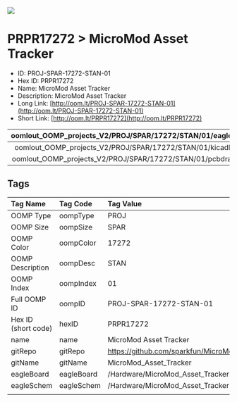 


  
![][im]
# PRPR17272 > MicroMod Asset Tracker

- ID: PROJ-SPAR-17272-STAN-01
- Hex ID: PRPR17272
- Name: MicroMod Asset Tracker
- Description: MicroMod Asset Tracker
- Long Link: [http://oom.lt/PROJ-SPAR-17272-STAN-01](http://oom.lt/PROJ-SPAR-17272-STAN-01)
- Short Link: [http://oom.lt/PRPR17272](http://oom.lt/PRPR17272)
  

|oomlout_OOMP_projects_V2/PROJ/SPAR/17272/STAN/01/eagleImage.png|oomlout_OOMP_projects_V2/PROJ/SPAR/17272/STAN/01/eagleSchemImage.png|oomlout_OOMP_projects_V2/PROJ/SPAR/17272/STAN/01/kicadPcb3dFront.png|oomlout_OOMP_projects_V2/PROJ/SPAR/17272/STAN/01/kicadPcb3dBack.png|
| :---: | :---: | :---: | :---: |
|oomlout_OOMP_projects_V2/PROJ/SPAR/17272/STAN/01/kicadPcb3d.png|oomlout_OOMP_projects_V2/PROJ/SPAR/17272/STAN/01/bomBack.png|oomlout_OOMP_projects_V2/PROJ/SPAR/17272/STAN/01/bomFront.png|oomlout_OOMP_projects_V2/PROJ/SPAR/17272/STAN/01/pcbdraw.svg|
|oomlout_OOMP_projects_V2/PROJ/SPAR/17272/STAN/01/pcbdrawBack.svg||||

## Tags
  

|Tag Name|Tag Code|Tag Value|
| :--- | :--- | :--- |
|OOMP Type|oompType|PROJ|
|OOMP Size|oompSize|SPAR|
|OOMP Color|oompColor|17272|
|OOMP Description|oompDesc|STAN|
|OOMP Index|oompIndex|01|
|Full OOMP ID|oompID|PROJ-SPAR-17272-STAN-01|
|Hex ID (short code)|hexID|PRPR17272|
|name|name|MicroMod Asset Tracker|
|gitRepo|gitRepo|https://github.com/sparkfun/MicroMod_Asset_Tracker|
|gitName|gitName|MicroMod_Asset_Tracker|
|eagleBoard|eagleBoard|/Hardware/MicroMod_Asset_Tracker.brd|
|eagleSchem|eagleSchem|/Hardware/MicroMod_Asset_Tracker.sch|
||||



[im]: PROJ/SPAR/17272/STAN/01/kicadPcb3d_450.png
